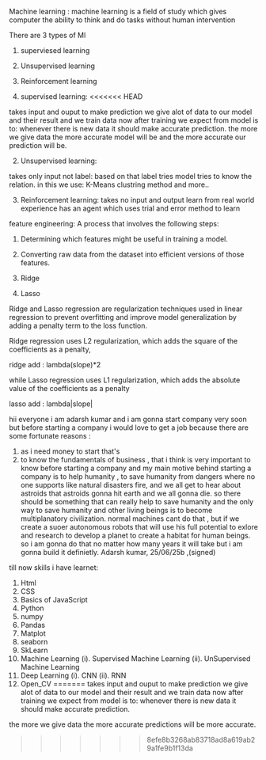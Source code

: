 Machine learning : machine learning is a field of study which gives computer the ability
to think and do tasks without human intervention

There are 3 types of Ml
1. superviesed learning
2. Unsupervised learning
3. Reinforcement learning

1. supervised learning:
<<<<<<< HEAD

 takes input and ouput to make prediction 
 we give alot of data to our model and their result and 
 we train data now after training we expect from model is to:
 whenever there is new data it should make accurate prediction.
 the more we give data the more accurate model will be and the  more accurate our prediction will be.

2. Unsupervised learning:

takes only input not label:
based on that label tries model tries to know the relation.
in this we use:
K-Means clustring method
and more..

3. Reinforcement learning:
takes no input and output 
learn from real world experience
has an agent which uses trial and error method to learn


feature engineering:
A process that involves the following steps:
1. Determining which features might be useful in training a model.
2. Converting raw data from the dataset into efficient versions of those features.
 
1. Ridge
2. Lasso

Ridge and Lasso regression are regularization techniques used in linear regression to prevent overfitting and improve model generalization by adding a penalty term to the loss function.

Ridge regression uses L2 regularization,
which adds the square of the coefficients as a penalty,

ridge add : lambda(slope)*2

while Lasso regression uses L1 regularization,
which adds the absolute value of the coefficients as a penalty

lasso add : lambda|slope|

hii everyone i am adarsh kumar and i am gonna start company very soon but before starting a company i would love to get a job because there are some fortunate reasons :
1. as i need money to start that's 
2. to know the fundamentals of business , that i think is very important to know before starting a company 
and my main motive behind starting a company is to help humanity , to save humanity from dangers where no one supports like natural disasters fire,
and we all get to hear about astroids that astroids gonna hit earth and we all gonna die.
so there should be something that can really help to save humanity and the only way to save humanity and other living beings is to become multiplanatory civilization.
normal machines cant do that , but if we create a suoer autonomous robots that will use his full potential to exlore and research to develop a planet to create a habitat for human beings.
so i am gonna do that no matter how many years it will take but i am gonna build it definietly.
Adarsh kumar, 25/06/25b ,(signed)




till now skills i have learnet:

1. Html
2. CSS
3. Basics of JavaScript
4. Python
5. numpy 
6. Pandas
7. Matplot
8. seaborn
9. SkLearn
10. Machine Learning 
(i). Supervised Machine Learning
(ii). UnSupervised Machine Learning
11. Deep Learning
(i). CNN
(ii). RNN
12. Open_CV
=======
 takes input and ouput to make prediction 
 we give alot of data to our model and their result and 
 we train data
 now after training we expect from model is to:
 whenever there is new data it should make accurate prediction.

 the more we give data the more accurate predictions will be more accurate.
 
>>>>>>> 8efe8b3268ab83718ad8a619ab29a1fe9b1f13da
